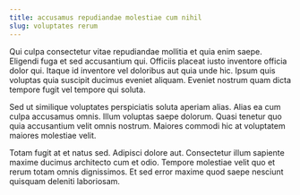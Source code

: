 ```yaml
---
title: accusamus repudiandae molestiae cum nihil
slug: voluptates rerum
---
```


Qui culpa consectetur vitae repudiandae mollitia et quia enim saepe. Eligendi fuga et sed accusantium qui. Officiis placeat iusto inventore officia dolor qui. Itaque id inventore vel doloribus aut quia unde hic. Ipsum quis voluptas quia suscipit ducimus eveniet aliquam. Eveniet nostrum quam dicta tempore fugit vel tempore qui soluta.

Sed ut similique voluptates perspiciatis soluta aperiam alias. Alias ea cum culpa accusamus omnis. Illum voluptas saepe dolorum. Quasi tenetur quo quia accusantium velit omnis nostrum. Maiores commodi hic at voluptatem maiores molestiae velit.

Totam fugit at et natus sed. Adipisci dolore aut. Consectetur illum sapiente maxime ducimus architecto cum et odio. Tempore molestiae velit quo et rerum totam omnis dignissimos. Et sed error maxime quod saepe nesciunt quisquam deleniti laboriosam.
